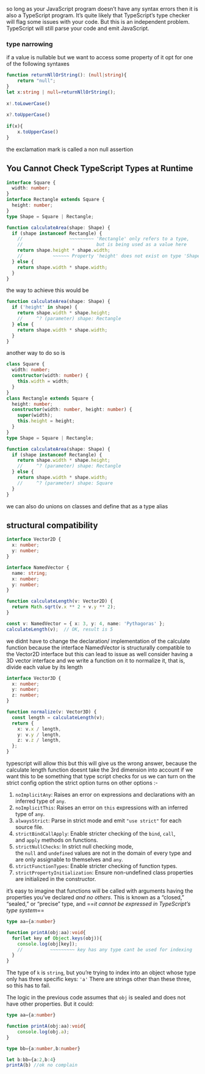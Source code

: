 so long as your JavaScript program doesn’t have any syntax errors then it is also a TypeScript program. It’s quite likely that TypeScript’s type checker will flag some issues with your code. But this is an independent problem. TypeScript will still parse your code and emit JavaScript.

### type narrowing
if a value is nullable but we want to access some property of it opt for one of the following syntaxes
```ts
function returnNllOrString(): (null|string){
    return "null";
}
let x:string | null=returnNllOrString();
  
x!.toLowerCase()
  
x?.toUpperCase()
  
if(x){
    x.toUpperCase()
}
```

the exclamation mark is called a non null assertion

## You Cannot Check TypeScript Types at Runtime
```ts
interface Square {
  width: number;
}
interface Rectangle extends Square {
  height: number;
}
type Shape = Square | Rectangle;

function calculateArea(shape: Shape) {
  if (shape instanceof Rectangle) {
    //                 ~~~~~~~~~ 'Rectangle' only refers to a type,
    //                           but is being used as a value here
    return shape.height * shape.width;
    //           ~~~~~~ Property 'height' does not exist on type 'Shape'
  } else {
    return shape.width * shape.width;
  }
}
```
the way to achieve this would be
```ts
function calculateArea(shape: Shape) {
  if ('height' in shape) {
    return shape.width * shape.height;
    //     ^? (parameter) shape: Rectangle
  } else {
    return shape.width * shape.width;
  }
}
```
another way to do so is
```ts
class Square {
  width: number;
  constructor(width: number) {
    this.width = width;
  }
}
class Rectangle extends Square {
  height: number;
  constructor(width: number, height: number) {
    super(width);
    this.height = height;
  }
}
type Shape = Square | Rectangle;

function calculateArea(shape: Shape) {
  if (shape instanceof Rectangle) {
    return shape.width * shape.height;
    //     ^? (parameter) shape: Rectangle
  } else {
    return shape.width * shape.width;
    //     ^? (parameter) shape: Square
  }
}
```

we can also do unions on classes and define that as a type alias

## structural compatibility
```ts
interface Vector2D {
  x: number;
  y: number;
}

interface NamedVector {
  name: string;
  x: number;
  y: number;
}

function calculateLength(v: Vector2D) {
  return Math.sqrt(v.x ** 2 + v.y ** 2);
}

const v: NamedVector = { x: 3, y: 4, name: 'Pythagoras' };
calculateLength(v);  // OK, result is 5
```

we didnt have to change the declaration/ implementation of the calculate function because the interface NamedVector is structurally compatible to the Vector2D interface
but this can lead to issue as well
consider having a 3D vector interface and we write a function on it to normalize it, that is, divide each value by its length

```ts
interface Vector3D {
  x: number;
  y: number;
  z: number;
}

function normalize(v: Vector3D) {
  const length = calculateLength(v);
  return {
    x: v.x / length,
    y: v.y / length,
    z: v.z / length,
  };
}
```

typescript will allow this but this will give us the wrong answer, because the calculate length function doesnt take the 3rd dimension into account
if we want this to be something that type script checks for us we can turn on the strict config option 
the strict option turns on other options :-

1. `noImplicitAny`: Raises an error on expressions and declarations with an inferred type of `any`.
2. `noImplicitThis`: Raises an error on `this` expressions with an inferred type of `any`.
3. `alwaysStrict`: Parse in strict mode and emit `"use strict"` for each source file.
4. `strictBindCallApply`: Enable stricter checking of the `bind`, `call`, and `apply` methods on functions.
5. `strictNullChecks`: In strict null checking mode, the `null` and `undefined` values are not in the domain of every type and are only assignable to themselves and `any`.
6. `strictFunctionTypes`: Enable stricter checking of function types.
7. `strictPropertyInitialization`: Ensure non-undefined class properties are initialized in the constructor.

it’s easy to imagine that functions will be called with arguments having the properties you’ve declared _and no others_. 
This is known as a “closed,” “sealed,” or “precise” type, and ==*it cannot be expressed in TypeScript’s type system*==
```ts
type aa={a:number}

function printA(obj:aa):void{
  for(let key of Object.keys(obj)){
    console.log(obj[key]);
    //          ~~~~~~~~~ key has any type cant be used for indexing
  }
}
```

The type of `k` is `string`, but you’re trying to index into an object whose type only has three specific keys: `'a'` There are strings other than these three, so this has to fail.

The logic in the previous code  assumes that `obj` is sealed and does not have other properties. But it could:
```ts
type aa={a:number}

function printA(obj:aa):void{
    console.log(obj.a);
}

type bb={a:number,b:number}

let b:bb={a:2,b:4}
printA(b) //ok no complain
```
